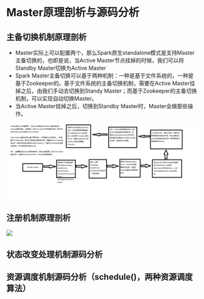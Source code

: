 # Master原理剖析与源码分析



## 主备切换机制原理剖析

- Master实际上可以配置两个，那么Spark原生standalone模式是支持Master主备切换的，也即是说，当Active Master节点挂掉的时候，我们可以将Standby Master切换为Active Master
- Spark Master主备切换可以基于两种机制：一种是基于文件系统的，一种是基于Zookeeper的。基于文件系统的主备切换机制，需要在Active Master挂掉之后，由我们手动去切换到Standy Master；而基于Zookeeper的主备切换机制，可以实现自动切换Master。
- 当Active Master挂掉之后，切换到Standby Master时，Master会做那些操作。

![](img\主备切换机制原理剖析.png)

## 注册机制原理剖析

![](../img/注册机制原理剖析.png)

## 状态改变处理机制源码分析



## 资源调度机制源码分析（schedule()，两种资源调度算法）

